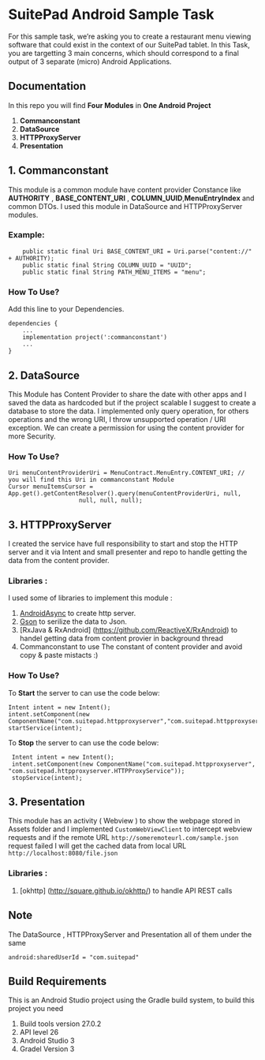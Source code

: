 # SuitePad Android Sample Task

For this sample task, we’re asking you to create a restaurant menu viewing software that could exist in the context of our SuitePad tablet.  In this Task, you are targetting 3 main concerns, which should correspond to a final output of 3 separate (micro) Android Applications.

## Documentation
In this repo you will find **Four Modules** in **One Android Project**

1. **Commanconstant** 
2. **DataSource**
3. **HTTPProxyServer**
4. **Presentation**


## 1. Commanconstant 

This module is a common module have content provider Constance like __AUTHORITY__ , __BASE\_CONTENT\_URI__ , __COLUMN\_UUID__,__MenuEntryIndex__ and common DTOs.
I used this module in DataSource and HTTPProxyServer modules.



### Example:
			 
		public static final Uri BASE_CONTENT_URI = Uri.parse("content://" + AUTHORITY);
		public static final String COLUMN_UUID = "UUID";
		public static final String PATH_MENU_ITEMS = "menu";

### How To Use?
Add this line to your Dependencies.

	dependencies {
		...
	    implementation project(':commanconstant')
	    ...
	}


## 2. DataSource 
This Module has Content Provider to share the date with other apps and I saved the data as hardcoded but if the project scalable I suggest to create a database to store the data. I implemented only query operation, for others operations and the wrong URI, I throw unsupported operation / URI  exception. We can create a permission for using the content provider for more Security. 


### How To Use?

	Uri menuContentProviderUri = MenuContract.MenuEntry.CONTENT_URI; // you will find this Uri in commanconstant Module
	Cursor menuItemsCursor = App.get().getContentResolver().query(menuContentProviderUri, null,
                        null, null, null);



## 3. HTTPProxyServer 

I created the service have full responsibility to start and stop the HTTP server and it via Intent and small presenter and repo to handle getting the data from the content provider.


### Libraries : 
I used some of libraries to implement this module :

1. [AndroidAsync](https://github.com/koush/AndroidAsync) to create http server. 
2. [Gson](https://github.com/google/gson) to serilize the data to Json.
3. [RxJava & RxAndroid] (https://github.com/ReactiveX/RxAndroid) to handel getting data from content provier in background thread 
4. Commanconstant to use The constant of content provider and avoid copy & paste mistacts :)
 

### How To Use?

To **Start** the server to can use the code below:

	Intent intent = new Intent();
	intent.setComponent(new ComponentName("com.suitepad.httpproxyserver","com.suitepad.httpproxyserver.HTTPProxyService"));
    startService(intent);
    

To **Stop** the server to can use the code below:
	
	 Intent intent = new Intent();
	 intent.setComponent(new ComponentName("com.suitepad.httpproxyserver", "com.suitepad.httpproxyserver.HTTPProxyService"));
     stopService(intent);


## 3. Presentation 
This module has an activity ( Webview ) to show the webpage stored in Assets folder and I implemented `CustomWebViewClient` to intercept webview requests  and if the remote URL `http://someremoteurl.com/sample.json` request failed I will get the cached data from local URL `http://localhost:8080/file.json` 

### Libraries : 

1. [okhttp] (http://square.github.io/okhttp/) to handle API REST calls

## Note
The DataSource , HTTPProxyServer and Presentation all of them under the same

	android:sharedUserId = "com.suitepad"


## Build Requirements

This is an Android Studio project using the Gradle build system, to build this project you need

1. Build tools version 27.0.2
2. API level 26
3. Android Studio 3 
4. Gradel Version 3

